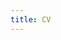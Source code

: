 ```yaml
---
title: CV
---
```



<object data="Research_Resume.pdf" width="1000" height="1000" type='application/pdf'></object>
